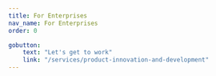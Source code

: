 ```yaml
---
title: For Enterprises
nav_name: For Enterprises
order: 0

gobutton:
    text: "Let's get to work"
    link: "/services/product-innovation-and-development"
---
```




<text-image image="/images/for/enterprises/fe-1.png">
<template v-slot:left>

## PCDworks
# FOR ENTERPRISES

Opportunity’s knocking, the market wants your
next breakthrough. Get it ready and out the door
with a hand from us. Whether you need a push, a
pull, or both, we have the skill and expertise to
conceive, test, and create the innovation your
world is waiting for.

**Are you challenged to:**
* Keep capacity to keep projects moving
* Find talent to discover and drive great ideas to prototype
* Deliver results on time and on budget
* Show the market continued innovation

</template>
</text-image>

<image-text-tint image="/images/for/enterprises/fe-2.png" :button="gobutton">
<template v-slot:right>

## It hinges on you. Swing into action now and see how we can help you succeed with:

* A diverse talent pool to discover and develop great ideas
* The capacity to find new approaches at problem-solving
* A track record of expertise bringing ideas to market
* Professionals to enhance and extend your R&D team
* A balance of business acumen and bold thinking

</template>
</image-text-tint>

<image-slide image="/images/for/enterprises/fe-3.png">
<template>

"If your company is truly committed to ground breaking technology development and innovation
and you need thinking outside the box, look no further than PCDworks. The in-house technical
team is the best combination of scientists, engineers and problem solvers that | have ever seen.
They don’t take any challenge at face value. They take the deep dive necessary to find the best
solution from both the technical and market perspectives. PCDworks is the partner you want if the
goal is to create something game changing in your industry."

<center>

**John Dreu**\
VP Global New Product Development\
Ingersoll-Rand Security Technologies

</center>

</template>
</image-slide>